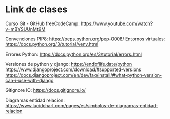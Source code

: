 # Link de clases 

Curso Git - GitHub freeCodeCamp: https://www.youtube.com/watch?v=mBYSUUnMt9M

Convenciones PIP8: https://peps.python.org/pep-0008/
Entornos virtuales: https://docs.python.org/3/tutorial/venv.html

Errores Python: https://docs.python.org/es/3/tutorial/errors.html

Versiones de python y django:
https://endoflife.date/python
https://www.djangoproject.com/download/#supported-versions
https://docs.djangoproject.com/en/dev/faq/install/#what-python-version-can-i-use-with-django

Gitignore IO: https://docs.gitignore.io/

Diagramas entidad relacion: https://www.lucidchart.com/pages/es/simbolos-de-diagramas-entidad-relacion
